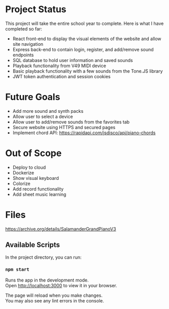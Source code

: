 # Project Status

This project will take the entire school year to complete. Here is what I have completed so far:

- React front-end to display the visual elements of the website and allow site navigation
- Express back-end to contain login, register, and add/remove sound endpoints
- SQL database to hold user information and saved sounds
- Playback functionality from V49 MIDI device
- Basic playback functionality with a few sounds from the Tone.JS library
- JWT token authentication and session cookies

# Future Goals

- Add more sound and synth packs
- Allow user to select a device
- Allow user to add/remove sounds from the favorites tab
- Secure website using HTTPS and secured pages
- Implement chord API: https://rapidapi.com/jsdisco/api/piano-chords

# Out of Scope
- Deploy to cloud
- Dockerize
- Show visual keyboard
- Colorize
- Add record functionality
- Add sheet music learning

# Files
https://archive.org/details/SalamanderGrandPianoV3

## Available Scripts

In the project directory, you can run:

### `npm start`

Runs the app in the development mode.\
Open [http://localhost:3000](http://localhost:3000) to view it in your browser.

The page will reload when you make changes.\
You may also see any lint errors in the console.
